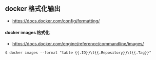 ## docker 格式化输出
- https://docs.docker.com/config/formatting/

#### docker images 格式化
- https://docs.docker.com/engine/reference/commandline/images/
```shell
$ docker images --format "table {{.ID}}\t{{.Repository}}\t{{.Tag}}"
```
